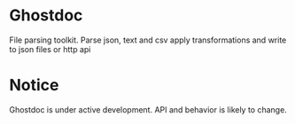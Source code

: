 # Ghostdoc

File parsing toolkit. Parse json, text and csv apply transformations and write to json files or http api

# Notice

Ghostdoc is under active development. API and behavior is likely to change.
